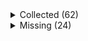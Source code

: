 <details><summary>Collected (62)</summary>
<p>

| Packet |
| --- |
| login |
| custom_payload |
| difficulty |
| abilities |
| held_item_slot |
| declare_recipes |
| tags |
| entity_status |
| declare_commands |
| unlock_recipes |
| player_info |
| map_chunk |
| spawn_entity |
| entity_metadata |
| entity_velocity |
| spawn_entity_living |
| entity_update_attributes |
| entity_equipment |
| position |
| world_border |
| update_time |
| spawn_position |
| window_items |
| set_slot |
| advancements |
| entity_head_rotation |
| update_health |
| experience |
| keep_alive |
| block_change |
| entity_destroy |
| world_event |
| entity_move_look |
| rel_entity_move |
| multi_block_change |
| entity_teleport |
| chat |
| named_entity_spawn |
| tab_complete |
| combat_event |
| unload_chunk |
| respawn |
| game_state_change |
| sound_effect |
| set_cooldown |
| entity_look |
| map |
| title |
| scoreboard_objective |
| scoreboard_display_objective |
| scoreboard_score |
| named_sound_effect |
| entity_effect |
| remove_entity_effect |
| open_window |
| craft_progress_bar |
| transaction |
| close_window |
| boss_bar |
| spawn_entity_painting |
| collect |
| statistics |

</p>
</details>
<details><summary>Missing (24)</summary>
<p>

| Packet |
| --- |
| spawn_entity_experience_orb |
| spawn_entity_weather |
| animation |
| block_break_animation |
| tile_entity_data |
| block_action |
| face_player |
| nbt_query_response |
| kick_disconnect |
| explosion |
| world_particles |
| entity |
| vehicle_move |
| open_sign_entity |
| craft_recipe_response |
| bed |
| resource_pack_send |
| camera |
| attach_entity |
| set_passengers |
| teams |
| stop_sound |
| playerlist_header |
| select_advancement_tab |

</p>
</details>